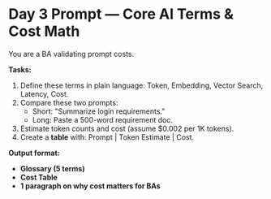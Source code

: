 # Day 3 Prompt — Core AI Terms & Cost Math

You are a BA validating prompt costs.  

**Tasks:**
1. Define these terms in plain language: Token, Embedding, Vector Search, Latency, Cost.  
2. Compare these two prompts:
   - Short: "Summarize login requirements."
   - Long: Paste a 500-word requirement doc.
3. Estimate token counts and cost (assume $0.002 per 1K tokens).  
4. Create a **table** with: Prompt | Token Estimate | Cost.

**Output format:**
- **Glossary (5 terms)**  
- **Cost Table**  
- **1 paragraph on why cost matters for BAs**


